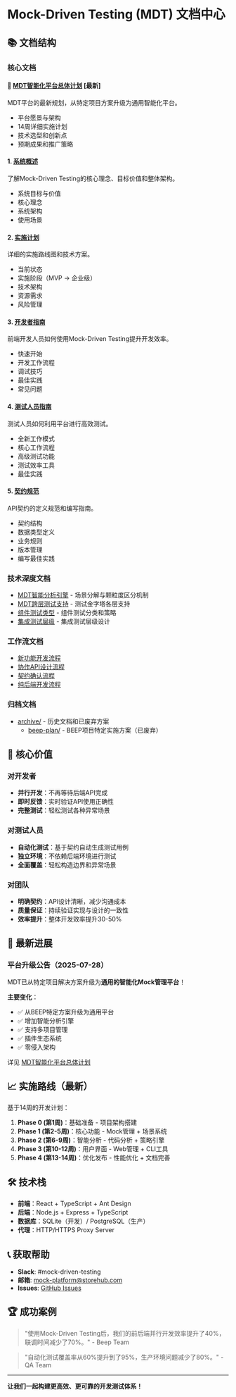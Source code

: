 # Mock-Driven Testing (MDT) 文档中心

## 📚 文档结构

### 核心文档

#### 🎯 [MDT智能化平台总体计划](MDT-PLATFORM-MASTER-PLAN.md) **[最新]**
MDT平台的最新规划，从特定项目方案升级为通用智能化平台。
- 平台愿景与架构
- 14周详细实施计划
- 技术选型和创新点
- 预期成果和推广策略

#### 1. [系统概述](01-SYSTEM-OVERVIEW.md)
了解Mock-Driven Testing的核心理念、目标价值和整体架构。
- 系统目标与价值
- 核心理念
- 系统架构
- 使用场景

#### 2. [实施计划](02-IMPLEMENTATION-PLAN.md)
详细的实施路线图和技术方案。
- 当前状态
- 实施阶段（MVP → 企业级）
- 技术架构
- 资源需求
- 风险管理

#### 3. [开发者指南](03-DEVELOPER-GUIDE.md)
前端开发人员如何使用Mock-Driven Testing提升开发效率。
- 快速开始
- 开发工作流程
- 调试技巧
- 最佳实践
- 常见问题

#### 4. [测试人员指南](04-TESTER-GUIDE.md)
测试人员如何利用平台进行高效测试。
- 全新工作模式
- 核心工作流程
- 高级测试功能
- 测试效率工具
- 最佳实践

#### 5. [契约规范](05-CONTRACT-SPECIFICATION.md)
API契约的定义规范和编写指南。
- 契约结构
- 数据类型定义
- 业务规则
- 版本管理
- 编写最佳实践

### 技术深度文档

- [MDT智能分析引擎](MDT-INTELLIGENT-ANALYSIS-ENGINE.md) - 场景分解与颗粒度区分机制
- [MDT跨层测试支持](MDT-CROSS-LAYER-SUPPORT.md) - 测试金字塔各层支持
- [组件测试类型](COMPONENT-TESTING-TYPES.md) - 组件测试分类和策略
- [集成测试层级](INTEGRATION-TEST-LAYERS.md) - 集成测试层级设计

### 工作流文档

- [新功能开发流程](NEW-FEATURE-WORKFLOW.md)
- [协作API设计流程](COLLABORATIVE-API-DESIGN-WORKFLOW.md)
- [契约确认流程](CONTRACT-CONFIRMATION-WORKFLOW.md)
- [纯后端开发流程](BACKEND-ONLY-WORKFLOW.md)

### 归档文档

- [archive/](archive/) - 历史文档和已废弃方案
  - [beep-plan/](archive/beep-plan/) - BEEP项目特定实施方案（已废弃）

## 🎯 核心价值

### 对开发者
- **并行开发**：不再等待后端API完成
- **即时反馈**：实时验证API使用正确性
- **完整测试**：轻松测试各种异常场景

### 对测试人员
- **自动化测试**：基于契约自动生成测试用例
- **独立环境**：不依赖后端环境进行测试
- **全面覆盖**：轻松构造边界和异常场景

### 对团队
- **明确契约**：API设计清晰，减少沟通成本
- **质量保证**：持续验证实现与设计的一致性
- **效率提升**：整体开发效率提升30-50%

## 🚀 最新进展

### 平台升级公告（2025-07-28）
MDT已从特定项目解决方案升级为**通用的智能化Mock管理平台**！

**主要变化**：
- ✅ 从BEEP特定方案升级为通用平台
- ✅ 增加智能分析引擎
- ✅ 支持多项目管理
- ✅ 插件生态系统
- ✅ 零侵入架构

详见 [MDT智能化平台总体计划](MDT-PLATFORM-MASTER-PLAN.md)

## 📈 实施路线（最新）

基于14周的开发计划：

1. **Phase 0 (第1周)**：基础准备 - 项目架构搭建
2. **Phase 1 (第2-5周)**：核心功能 - Mock管理 + 场景系统
3. **Phase 2 (第6-9周)**：智能分析 - 代码分析 + 策略引擎
4. **Phase 3 (第10-12周)**：用户界面 - Web管理 + CLI工具
5. **Phase 4 (第13-14周)**：优化发布 - 性能优化 + 文档完善

## 🛠 技术栈

- **前端**：React + TypeScript + Ant Design
- **后端**：Node.js + Express + TypeScript
- **数据库**：SQLite（开发）/ PostgreSQL（生产）
- **代理**：HTTP/HTTPS Proxy Server

## 📞 获取帮助

- **Slack**: #mock-driven-testing
- **邮箱**: mock-platform@storehub.com
- **Issues**: [GitHub Issues](https://github.com/storehub/mock-driven-testing/issues)

## 🏆 成功案例

> "使用Mock-Driven Testing后，我们的前后端并行开发效率提升了40%，联调时间减少了70%。" - Beep Team

> "自动化测试覆盖率从60%提升到了95%，生产环境问题减少了80%。" - QA Team

---

**让我们一起构建更高效、更可靠的开发测试体系！**